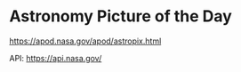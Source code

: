 # Astronomy Picture of the Day

https://apod.nasa.gov/apod/astropix.html

API:
https://api.nasa.gov/
